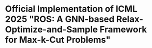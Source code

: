 # Official Implementation of ICML 2025 "ROS: A GNN-based Relax-Optimize-and-Sample Framework for Max-k-Cut Problems" 

